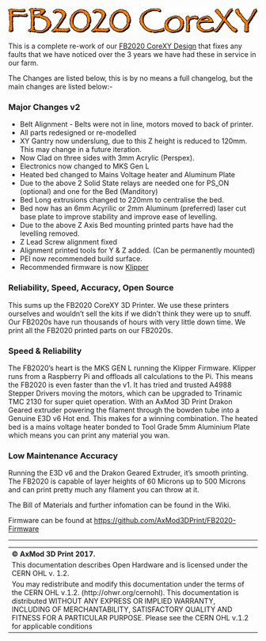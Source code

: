 <img src="https://raw.githubusercontent.com/AxMod3DPrint/FB2020/master/Images/FB2020_logo.jpg" />

This is a complete re-work of our [FB2020 CoreXY Design](https://github.com/AxMod3DPrint/FB2020) that fixes any faults that we have noticed over the 3 years we have had these in service in our farm. 

The Changes are listed below, this is by no means a full changelog, but the main changes are listed below:-

<h3>Major Changes v2</h3>

* Belt Alignment - Belts were not in line, motors moved to back of printer.
* All parts redesigned or re-modelled  
* XY Gantry now underslung, due to this Z height is reduced to 120mm. This may change in a future iteration.
* Now Clad on three sides with 3mm Acrylic (Perspex). 
* Electronics now changed to MKS Gen L
* Heated bed changed to Mains Voltage heater and Aluminum Plate
* Due to the above 2 Solid State relays are needed one for PS_ON (optional) and one for the Bed (Manditory)
* Bed Long extrusions changed to 220mm to centralise the bed.
* Bed now has an 6mm Acyrilic or 2mm Aluminum (preferred) laser cut base plate to improve stability and improve ease of levelling.
* Due to the above Z Axis Bed mounting printed parts have had the levelling removed. 
* Z Lead Screw alignment fixed
* Alignment printed tools for Y & Z added. (Can be permanently mounted)
* PEI now recommended build surface. 
* Recommended firmware is now [Klipper](https://github.com/KevinOConnor/klipper)

<h3>Reliability, Speed, Accuracy, Open Source</h3>

This sums up the FB2020 CoreXY 3D Printer. We use these printers ourselves and wouldn’t sell the kits if we didn’t think they were up to snuff. Our FB2020s have run thousands of hours with very little down time. We print all the FB2020 printed parts on our FB2020s.

<h3>Speed & Reliability</h3>

The FB2020’s heart is the MKS GEN L running the Klipper Firmware. Klipper runs from a Raspberry Pi and offloads all calculations to the Pi. This means the FB2020 is even faster than the v1. It has tried and trusted A4988 Stepper Drivers moving the motors, which can be upgraded to Trinamic TMC 2130 for super quiet operation. With an AxMod 3D Print Drakon Geared extruder powering the filament through the bowden tube into a Genuine E3D v6 Hot end. This makes for a winning combination. The heated bed is a mains voltage heater bonded to Tool Grade 5mm Aluminium Plate which means you can print any material you wan.

<h3>Low Maintenance Accuracy</h3>

Running the E3D v6 and the Drakon Geared Extruder, it’s smooth printing. The FB2020 is capable of layer heights of 60 Microns up to 500 Microns and can print pretty much any filament you can throw at it. 

The Bill of Materials and further infomation can be found in the Wiki.

Firmware can be found at https://github.com/AxMod3DPrint/FB2020-Firmware

<hr />
<table border="0px">
<th align="left">
&copy; AxMod 3D Print 2017.
</th>
<tr>
<td>
This documentation describes Open Hardware and is licensed under the CERN OHL v. 1.2.
</td>
</tr>
<tr>
<td>
You may redistribute and modify this documentation under the terms of the
CERN OHL v.1.2. (http://ohwr.org/cernohl). This documentation is distributed
WITHOUT ANY EXPRESS OR IMPLIED WARRANTY, INCLUDING OF
MERCHANTABILITY, SATISFACTORY QUALITY AND FITNESS FOR A
PARTICULAR PURPOSE. Please see the CERN OHL v.1.2 for applicable
conditions
</td>

